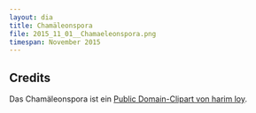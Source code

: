 ```yaml
---
layout: dia
title: Chamäleonspora
file: 2015_11_01__Chamaeleonspora.png
timespan: November 2015
---
```


## Credits

Das Chamäleonspora ist ein [Public Domain-Clipart von harim loy](https://web.archive.org/web/20151009103334/https://openclipart.org/detail/149071/camaleon-chameleon).
